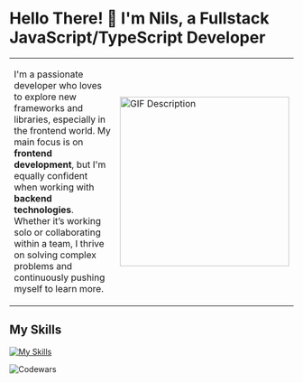 # Hello There! 👋 I'm Nils, a Fullstack JavaScript/TypeScript Developer

<table>
<tr>
<td>

I'm a passionate developer who loves to explore new frameworks and libraries, especially in the frontend world. My main focus is on **frontend development**, but I'm equally confident when working with **backend technologies**. Whether it’s working solo or collaborating within a team, I thrive on solving complex problems and continuously pushing myself to learn more.

</td>
<td>

<img src="https://giphy.com/embed/qgQUggAC3Pfv687qPC" alt="GIF Description" width="300"/>

</td>
</tr>
</table>

## My Skills
[![My Skills](https://skillicons.dev/icons?i=js,ts,html,react,nextjs,css,tailwind,figma,docker,githubactions,jest,npm,postgres,postman,vercel)](https://skillicons.dev)

![Codewars](https://www.codewars.com/users/Nilshanssonmeng/badges/large)
